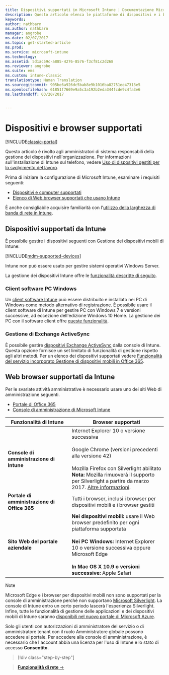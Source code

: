 ```yaml
---
title: Dispositivi supportati in Microsoft Intune | Documentazione Microsoft
description: Questo articolo elenca le piattaforme di dispositivi e i browser supportati per la gestione dei dispositivi in Intune.
keywords: 
author: nathbarn
ms.author: nathbarn
manager: angrobe
ms.date: 02/07/2017
ms.topic: get-started-article
ms.prod: 
ms.service: microsoft-intune
ms.technology: 
ms.assetid: 5d1ac59c-a885-4276-8576-f3cf81c2d268
ms.reviewer: angrobe
ms.suite: ems
ms.custom: intune-classic
translationtype: Human Translation
ms.sourcegitcommit: 905be6a926dc5bab8e9b1016ba82751ee47313e5
ms.openlocfilehash: 61851f7669e9a5c3a192b2eda344fcde9c4fa3e6
ms.lasthandoff: 03/20/2017


---
```


# <a name="supported-devices-and-browsers"></a>Dispositivi e browser supportati

[!INCLUDE[classic-portal](../includes/classic-portal.md)]

Questo articolo è rivolto agli amministratori di sistema responsabili della gestione dei dispositivi nell'organizzazione. Per informazioni sull'installazione di Intune sul telefono, vedere [Uso di dispositivi gestiti per lo svolgimento del lavoro](https://docs.microsoft.com/intune/enduser/company-portal-frequently-asked-questions).

Prima di iniziare la configurazione di Microsoft Intune, esaminare i requisiti seguenti:

- [Dispositivi e computer supportati](#intune-supported-devices)
- [Elenco di Web browser supportati che usano Intune](#intune-supported-web-browsers)

È anche consigliabile acquisire familiarità con l'[utilizzo della larghezza di banda di rete in Intune](network-bandwidth-use.md).

## <a name="intune-supported-devices"></a>Dispositivi supportati da Intune

È possibile gestire i dispositivi seguenti con Gestione dei dispositivi mobili di Intune:

[!INCLUDE[mdm-supported-devices](../includes/mdm-supported-devices.md)]

Intune non può essere usato per gestire sistemi operativi Windows Server.

La gestione dei dispositivi Intune offre le [funzionalità descritte di seguito](mobile-device-management-capabilities-in-microsoft-intune.md).

### <a name="windows-pc-software-client"></a>Client software PC Windows

Un [client software Intune](/intune/deploy-use/manage-windows-pcs-with-microsoft-intune) può essere distribuito e installato nei PC di Windows come metodo alternativo di registrazione. È possibile usare il client software di Intune per gestire PC con Windows 7 e versioni successive, ad eccezione dell'edizione Windows 10 Home. La gestione dei PC con il software client offre [queste funzionalità](windows-pc-management-capabilities-in-microsoft-intune.md).

### <a name="exchange-activesync-management"></a>Gestione di Exchange ActiveSync

È possibile gestire [dispositivi Exchange ActiveSync](/intune/deploy-use/mobile-device-management-with-exchange-activesync-and-microsoft-intune) dalla console di Intune. Questa opzione fornisce un set limitato di funzionalità di gestione rispetto agli altri metodi. Per un elenco dei dispositivi supportati vedere [Funzionalità del servizio incorporato Gestione di dispositivi mobili in Office 365](https://support.office.com/article/Capabilities-of-built-in-Mobile-Device-Management-for-Office-365-a1da44e5-7475-4992-be91-9ccec25905b0).

## <a name="intune-supported-web-browsers"></a>Web browser supportati da Intune

Per le svariate attività amministrative è necessario usare uno dei siti Web di amministrazione seguenti.

- [Portale di Office 365](http://go.microsoft.com/fwlink/p/?LinkId=698854)
- [Console di amministrazione di Microsoft Intune](https://admin.manage.microsoft.com/)

|Funzionalità di Intune |Browser supportati|
|---------|---------|
|**Console di amministrazione di Intune**     |  Internet Explorer 10 o versione successiva<br /><br />Google Chrome (versioni precedenti alla versione 42)<br /><br />Mozilla Firefox con Silverlight abilitato<br />**Nota:** Mozilla rimuoverà il supporto per Silverlight a partire da marzo 2017. [Altre informazioni](https://go.microsoft.com/fwlink/?linkid=836872). |
|**Portale di amministrazione di Office 365**     |Tutti i browser, inclusi i browser per dispositivi mobili e i browser gestiti  |
|**Sito Web del portale aziendale**     |**Nei dispositivi mobili:** usare il Web browser predefinito per ogni piattaforma supportata   <br /><br />**Nei PC Windows:** Internet Explorer 10 o versione successiva oppure Microsoft Edge<br /><br />**In Mac OS X 10.9 o versioni successive:** Apple Safari    |

> [!Note]
> Microsoft Edge e i browser per dispositivi mobili non sono supportati per la console di amministrazione perché non supportano [Microsoft Silverlight](https://msdn.microsoft.com/en-us/library/cc838158(v=vs.95).aspx). La console di Intune entro un certo periodo lascerà l'esperienza Silverlight. Infine, tutte le funzionalità di gestione delle applicazioni e dei dispositivi mobili di Intune saranno [disponibili nel nuovo portale di Microsoft Azure](https://blogs.technet.microsoft.com/enterprisemobility/2015/11/17/enhancing-managed-mobile-productivity/).


Solo gli utenti con autorizzazioni di amministratore del servizio o di amministratore tenant con il ruolo Amministratore globale possono accedere al portale. Per accedere alla console di amministrazione, è necessario che l'account abbia una licenza per l'uso di Intune e lo stato di accesso **Consentito**.

>[!div class="step-by-step"]

>[**Funzionalità di rete** &rarr;](network-bandwidth-use.md)  

